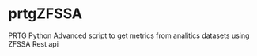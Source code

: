 # prtgZFSSA
PRTG Python Advanced script to get metrics from analitics datasets using ZFSSA Rest api

